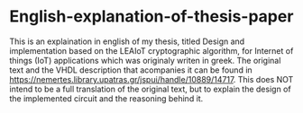 # English-explanation-of-thesis-paper
This is an explaination in english of my thesis, titled Design and implementation based on the LEAIoT cryptographic algorithm, for Internet of things (IoT) applications which was originaly writen in greek.
The original text and the VHDL description that acompanies it can be found in https://nemertes.library.upatras.gr/jspui/handle/10889/14717.
This does NOT intend to be a full translation of the original text, but to explain the design of the
implemented circuit and the reasoning behind it.
